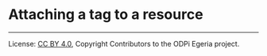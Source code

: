 <!-- SPDX-License-Identifier: CC-BY-4.0 -->
<!-- Copyright Contributors to the ODPi Egeria project. -->

# Attaching a tag to a resource




----
License: [CC BY 4.0](https://creativecommons.org/licenses/by/4.0/),
Copyright Contributors to the ODPi Egeria project.
